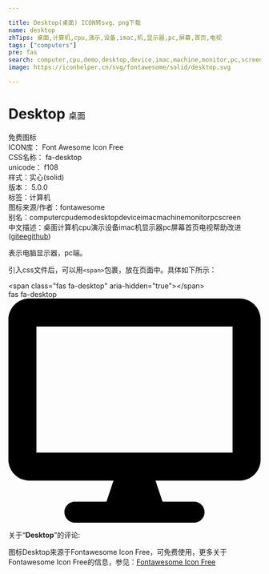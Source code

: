 ```yaml
---

title: Desktop(桌面) ICON转svg、png下载
name: desktop
zhTips: 桌面,计算机,cpu,演示,设备,imac,机,显示器,pc,屏幕,首页,电视
tags: ["computers"]
pre: fas
search: computer,cpu,demo,desktop,device,imac,machine,monitor,pc,screen
image: https://iconhelper.cn/svg/fontawesome/solid/desktop.svg

---
```


# Desktop  <small style="font-size: 60%;font-weight: 100">桌面</small>


<div class="detail-page">
<p>
<span><span class="badge-success badge">免费图标</span> </span>
<br/>
<span>
ICON库：
<span class="badge-secondary badge">Font Awesome Icon Free</span> 
</span>
<br/>
<span>
CSS名称：
<span class="badge-secondary badge">fa-desktop</span> 
</span>
<br/>
<span>
unicode：
<span class="badge-secondary badge">f108</span> 
<copy-btn content='f108' btn-title=""></copy-btn>
<copy-btn :content='String.fromCodePoint(parseInt("f108", 16))' btn-title="复制U"></copy-btn>
</span><br/><span>样式：<span class="badge-light badge">实心(solid)</span></span>
<br/>
<span>
版本：
<span class="badge-secondary badge">5.0.0</span> 
</span><br/><span>标签：<span class="badge-light badge"><router-link to="/tags/computers.html">计算机</router-link></span></span>
<br/>
<span>图标来源/作者：<span class="badge-light badge">fontawesome</span></span> 
<br/>
<span>别名：<span class="badge-light badge">computer</span><span class="badge-light badge">cpu</span><span class="badge-light badge">demo</span><span class="badge-light badge">desktop</span><span class="badge-light badge">device</span><span class="badge-light badge">imac</span><span class="badge-light badge">machine</span><span class="badge-light badge">monitor</span><span class="badge-light badge">pc</span><span class="badge-light badge">screen</span></span><br/><span class="zh-detail">中文描述：<span class="badge-primary badge">桌面</span><span class="badge-primary badge">计算机</span><span class="badge-primary badge">cpu</span><span class="badge-primary badge">演示</span><span class="badge-primary badge">设备</span><span class="badge-primary badge">imac</span><span class="badge-primary badge">机</span><span class="badge-primary badge">显示器</span><span class="badge-primary badge">pc</span><span class="badge-primary badge">屏幕</span><span class="badge-primary badge">首页</span><span class="badge-primary badge">电视</span><span class="help-link"><span>帮助改进</span>(<a href="https://gitee.com/liuwave/icon-helper/edit/master/json/fontawesome/solid/desktop.json" target="_blank" rel="noopener noreferrer">gitee</a><a href="https://github.com/liuwave/icon-helper/edit/master/json/fontawesome/solid/desktop.json" target="_blank" rel="noopener noreferrer">github</a></span>)</span><br/>
</p>
</div><div class="description description alert alert-light">表示电脑显示器，pc端。</div>
<div class="alert alert-dark">
  <i class="fas fa-desktop fa-xs"></i>
  <i class="fas fa-desktop fa-sm"></i>
  <i class="fas fa-desktop fa-lg"></i>
  <i class="fas fa-desktop fa-2x"></i>
  <i class="fas fa-desktop fa-3x"></i>
  <i class="fas fa-desktop fa-5x"></i>
  <i class="fas fa-desktop fa-7x"></i>
</div>
<div>
  <p>引入css文件后，可以用<code>&lt;span&gt;</code>包裹，放在页面中。具体如下所示：    
  </p>
  <div class="alert alert-primary" style="font-size: 14px">
    &lt;span class="fas fa-desktop" aria-hidden="true"&gt;&lt;/span&gt;
    <copy-btn content='<span class="fas fa-desktop" aria-hidden="true"></span>'></copy-btn>
  </div>
  <div class="alert alert-secondary">
    <i class="fas fa-desktop"
    style="font-size: 24px"
    aria-hidden="true"></i> fas fa-desktop
    <copy-btn content="fas fa-desktop" btn-title="复制图标名称"></copy-btn>
  </div>
</div>
<div id="svg" class="svg-wrap">
<svg xmlns="http://www.w3.org/2000/svg" viewBox="0 0 576 512"><path d="M528 0H48C21.5 0 0 21.5 0 48v320c0 26.5 21.5 48 48 48h192l-16 48h-72c-13.3 0-24 10.7-24 24s10.7 24 24 24h272c13.3 0 24-10.7 24-24s-10.7-24-24-24h-72l-16-48h192c26.5 0 48-21.5 48-48V48c0-26.5-21.5-48-48-48zm-16 352H64V64h448v288z"/></svg>
</div>
<detail full-name='fa-desktop'></detail>
<div class="icon-detail__container">
<p>关于“<b>Desktop</b>”的评论:</p>
</div>
<Vssue title="关于“Desktop”的评论" />    
<div><p>图标Desktop来源于Fontawesome Icon Free，可免费使用，更多关于  Fontawesome Icon Free的信息，参见：<a target="_blank" href="https://iconhelper.cn/fontawesome.html">Fontawesome Icon Free</a>
</p></div>

